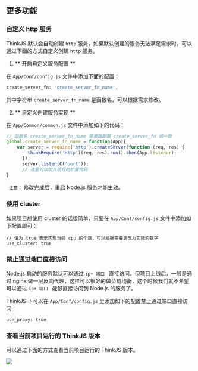 ## 更多功能

### 自定义 http 服务

ThinkJS 默认会自动创建 `http` 服务，如果默认创建的服务无法满足需求时，可以通过下面的方式自定义创建 `http` 服务。

1) ** 开启自定义服务配置 **

在 `App/Conf/config.js` 文件中添加下面的配置：

```js
create_server_fn: 'create_server_fn_name',
```

其中字符串 `create_server_fn_name` 是函数名，可以根据需求修改。

2) ** 自定义创建服务实现 **

在 `App/Common/common.js` 文件中添加如下的代码：

```js
// 函数名 create_server_fn_name 需要跟配置 create_server_fn 值一致
global.create_server_fn_name = function(App){
    var server = require('http').createServer(function (req, res) {
        thinkRequire('Http')(req, res).run().then(App.listener);
      });
      server.listen(C('port'));
      // 这里可以加入项目的扩展代码
}

```

` 注意：` 修改完成后，重启 Node.js 服务才能生效。


### 使用 cluster

如果项目想使用 cluster 的话很简单，只要在 `App/Conf/config.js` 文件中添加如下配置即可：

```
// 值为 true 表示实现当前 cpu 的个数，可以根据需要更改为实际的数字
use_cluster: true
```

### 禁止通过端口直接访问

Node.js 启动的服务默认可以通过 `ip+ 端口 ` 直接访问。但项目上线后，一般是通过 nginx 做一层反向代理，这样可以很好的做负载均衡，这个时候我们就不希望可以通过 `ip+ 端口 ` 能够直接访问到 Node.js 的服务了。

ThinkJS 下可以在 `App/Conf/config.js` 里添加如下的配置禁止通过端口直接访问：

```
use_proxy: true
```

### 查看当前项目运行的 ThinkJS 版本

可以通过下面的方式查看当前项目运行的 ThinkJS 版本。

![](http://thinkjs.qiniudn.com/view-thinkjs-version.jpg)